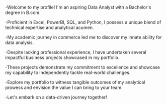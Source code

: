 
-Welcome to my profile! I'm an aspiring Data Analyst with a Bachelor's degree in B.com.

-Proficient in Excel, PowerBI, SQL, and Python, I possess a unique blend of technical expertise and analytical acumen.

-My academic journey in commerce led me to discover my innate ability for data analysis.

-Despite lacking professional experience, I have undertaken several impactful business projects showcased in my portfolio.

-These projects demonstrate my commitment to excellence and showcase my capability to independently tackle real-world challenges.

-Explore my portfolio to witness tangible outcomes of my analytical prowess and envision the value I can bring to your team.

-Let's embark on a data-driven journey together!
